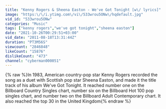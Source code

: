 ```yaml
---
title: "Kenny Rogers & Sheena Easton - We've Got Tonight [w\/ lyrics]"
image: "https:\/\/i.ytimg.com\/vi\/533wrou5ONw\/hqdefault.jpg"
vid_id: "533wrou5ONw"
categories: "Music"
tags: ["kenny rogers","we've got tonight","sheena easton"]
date: "2021-10-26T00:29:51+03:00"
vid_date: "2011-08-18T13:31:44Z"
duration: "PT3M56S"
viewcount: "2846848"
likeCount: "15876"
dislikeCount: "473"
channel: "cyberman000051"
---
```

{% raw %}In 1983, American country-pop star Kenny Rogers recorded the song as a duet with Scottish pop star Sheena Easton, and made it the title track of his album We've Got Tonight. It reached number one on the Billboard Country Singles chart, number six on the Billboard Hot 100 pop singles chart, and number two on the Billboard Adult Contemporary chart. It also reached the top 30 in the United Kingdom{% endraw %}

